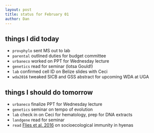 ```yaml
---
layout: post
title: status for February 01
author: Dan
---
```


## things I did today
* `provphylo` sent MS out to lab
* `parental` outlined duties for budget committee
* `urbaneco` worked on PPT for Wednesday lecture
* `genetics` read for seminar (lotsa Gould!)
* `lab` confirmed cell ID on Belize slides with Ceci
* `wda2016` tweaked SICB and GSS abstract for upcoming WDA at UGA

## things I should do tomorrow
* `urbaneco` finalize PPT for Wednesday lecture
* `genetics` seminar on tempo of evolution
* `lab` check in on Ceci for hematology, prep for DNA extracts
* `landgene` read for seminar
* `read` [Flies et al. 2016](http://onlinelibrary.wiley.com/doi/10.1111/1365-2435.12638/full) on socioecological immunity in hyenas

<i class='fa fa-code' style='color:pink'> </i>
